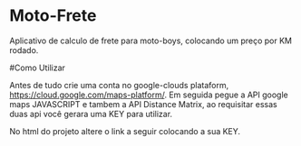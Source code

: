 # Moto-Frete
Aplicativo de calculo de frete para moto-boys, colocando um preço por KM rodado. 




#Como Utilizar 

Antes de tudo crie uma conta no google-clouds plataform, https://cloud.google.com/maps-platform/.
Em seguida pegue a API google maps JAVASCRIPT e tambem a API Distance Matrix, ao requisitar essas duas api você gerara uma KEY para utilizar.

No html do projeto altere o link a seguir colocando a sua KEY. 
<script async defer src="https://maps.googleapis.com/maps/api/js?key=SUA KEY AQUI"
            type="text/javascript"></script>

